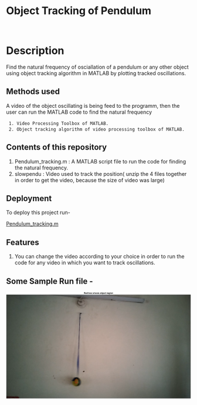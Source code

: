 # Object Tracking of Pendulum





<br>

# Description

Find the natural frequency of osciallation of a pendulum or any other object using object tracking algorithm in MATLAB by plotting tracked oscillations.


## Methods used



A video of the object oscillating is being feed to the programm, then the user can run the MATLAB code to find the natural frequency
  
     1. Video Processing Toolbox of MATLAB.
     2. Object tracking algorithm of video processing toolbox of MATLAB.



## Contents of this repository

1. Pendulum_tracking.m : A MATLAB script file to run the code for finding the natural frequency.
2. slowpendu : Video used to track the position( unzip the 4 files together in order to get the video, because the size of video was large)


## Deployment

To deploy this project run-

  [Pendulum_tracking.m](https://github.com/MittalHarsh27/Object_Tracking_Pendulum/blob/main/Pendulum_tracking.m)



## Features
1. You can change the video according to your choice in order to run the code for any video in which you want to track oscillations.

## Some Sample Run file -
![MATLAB App 06-09-2021 18_19_37](https://github.com/MittalHarsh27/Object_Tracking_Pendulum/blob/main/ss1.png)


